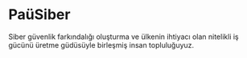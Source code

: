 # PaüSiber

Siber güvenlik farkındalığı oluşturma ve ülkenin ihtiyacı olan nitelikli iş gücünü üretme güdüsüyle birleşmiş insan topluluğuyuz.
